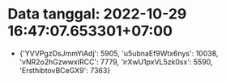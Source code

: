 # Data tanggal: 2022-10-29 16:47:07.653301+07:00

* {'YVVPgzDsJmmYiAdj': 5905, 'u5ubnaEf9Wtx6nys': 10038, 'vNR2o2hGzwwxIRCC': 7779, 'irXwU1pxVL5zk0sx': 5590, 'ErsthibtovBCeGX9': 7363}
